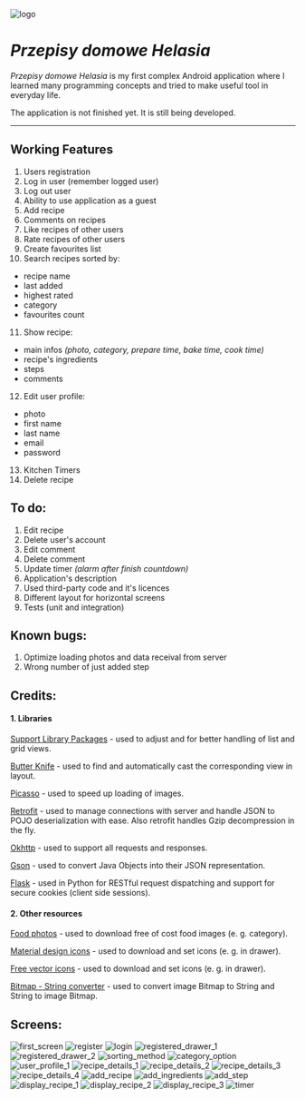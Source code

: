 ![logo](Photo/logo.png)

# *Przepisy domowe Helasia*

*Przepisy domowe Helasia* is my first complex Android application where I learned many programming concepts and tried to make useful tool in everyday life.

The application is not finished yet. It is still being developed.

---


## Working Features
1. Users registration
2. Log in user (remember logged user)
3. Log out user
4. Ability to use application as a guest
5. Add recipe
6. Comments on recipes
7. Like recipes of other users
8. Rate recipes of other users
9. Create favourites list
10. Search recipes sorted by:
 - recipe name
 - last added
 - highest rated
 - category
 - favourites count
11. Show recipe:
 - main infos *(photo, category, prepare time, bake time, cook time)*
 - recipe's ingredients
 - steps
 - comments
12. Edit user profile:
 - photo
 - first name
 - last name
 - email
 - password
13. Kitchen Timers
14. Delete recipe

## To do:
 1. Edit recipe
 2. Delete user's account
 3. Edit comment
 4. Delete comment
 5. Update timer *(alarm after finish countdown)*
 6. Application's description
 7. Used third-party code and it's licences
 8. Different layout for horizontal screens
 9. Tests (unit and integration)

## Known bugs:
 1. Optimize loading photos and data receival from server
 2. Wrong number of just added step

## Credits:
#### 1. Libraries
[Support Library Packages](https://developer.android.com/topic/libraries/support-library/packages "Support Library Packages") - used to adjust and for better handling of list and grid views.

[Butter Knife](http://jakewharton.github.io/butterknife) - used to find and automatically cast the corresponding view in layout.

[Picasso](http://square.github.io/picasso) - used to speed up loading of images.

[Retrofit](https://square.github.io/retrofit) - used to manage connections with server and handle JSON to POJO deserialization with ease. Also retrofit handles Gzip decompression in the fly.

[Okhttp](http://square.github.io/okhttp) - used to support all requests and responses.

[Gson](https://github.com/google/gson) - used to convert Java Objects into their JSON representation.

[Flask](http://flask.pocoo.org) - used in Python for RESTful request dispatching and support for secure cookies (client side sessions).

#### 2. Other resources
[Food photos](https://pixabay.com/pl/photos/?cat=food) - used to download free of cost food images (e. g. category).

[Material design icons](https://github.com/google/material-design-icons) - used to download and set icons (e. g. in drawer).

[Free vector icons](https://www.flaticon.com/) - used to download and set icons (e. g. in drawer).

[Bitmap - String converter](http://vinayandroid.blogspot.com/2015/02/convert-image-bitmap-to-string.html) - used to convert image Bitmap to String and String to image Bitmap.


## Screens:
![first_screen](Photo/rev2/first_screen_rev2.PNG)
![register](Photo/rev2/register_rev2.PNG)
![login](Photo/rev2/login_rev2.PNG)
![registered_drawer_1](Photo/rev2/registered_drawer_1_rev2.PNG)
![registered_drawer_2](Photo/rev2/registered_drawer_2_rev2.PNG)
![sorting_method](Photo/rev2/sorting_method_rev2.PNG)
![category_option](Photo/rev2/category_option_rev2.PNG)
![user_profile_1](Photo/rev2/user_profile_1_rev2.PNG)
![recipe_details_1](Photo/rev2/recipe_details_1_rev2.PNG)
![recipe_details_2](Photo/rev2/recipe_details_2_rev2.PNG)
![recipe_details_3](Photo/rev2/recipe_details_3_rev2.PNG)
![recipe_details_4](Photo/rev2/recipe_details_4_rev2.PNG)
![add_recipe](Photo/rev2/add_recipe_1_rev2.PNG)
![add_ingredients](Photo/rev2/add_ingredients_rev2.PNG)
![add_step](Photo/rev2/add_step_rev2.PNG)
![display_recipe_1](Photo/rev2/display_recipe_1_rev2.PNG)
![display_recipe_2](Photo/rev2/display_recipe_2_rev2.PNG)
![display_recipe_3](Photo/rev2/display_recipe_3_rev2.PNG)
![timer](Photo/rev2/timer_rev2.PNG)

